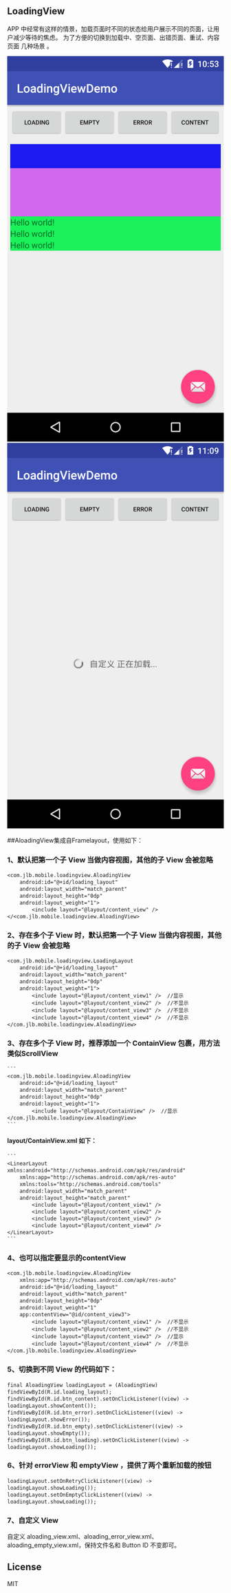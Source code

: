 ## LoadingView

APP 中经常有这样的情景，加载页面时不同的状态给用户展示不同的页面，让用户减少等待的焦虑。
为了方便的切换到加载中、空页面、出错页面、重试、内容页面 几种场景 。

![效果图](/screenshots/device-2015-12-26-115331.png)
![效果图](/screenshots/device-2015-12-26-120941.png)

##AloadingView集成自Framelayout，使用如下：


### 1、默认把第一个子 View 当做内容视图，其他的子 View 会被忽略

```
<com.jlb.mobile.loadingview.AloadingView
    android:id="@+id/loading_layout"
    android:layout_width="match_parent"
    android:layout_height="0dp"
    android:layout_weight="1">
        <include layout="@layout/content_view" />
</<com.jlb.mobile.loadingview.AloadingView>
```

### 2、存在多个子 View 时，默认把第一个子 View 当做内容视图，其他的子 View 会被忽略

```
<com.jlb.mobile.loadingview.LoadingLayout
    android:id="@+id/loading_layout"
    android:layout_width="match_parent"
    android:layout_height="0dp"
    android:layout_weight="1">
        <include layout="@layout/content_view1" />  //显示
        <include layout="@layout/content_view2" />  //不显示
        <include layout="@layout/content_view3" />  //不显示
        <include layout="@layout/content_view4" />  //不显示
</com.jlb.mobile.loadingview.AloadingView>
```

### 3、存在多个子 View 时，推荐添加一个 ContainView 包裹，用方法类似ScrollView

    ```
    <com.jlb.mobile.loadingview.AloadingView
        android:id="@+id/loading_layout"
        android:layout_width="match_parent"
        android:layout_height="0dp"
        android:layout_weight="1">
            <include layout="@layout/ContainView" />  //显示
    </com.jlb.mobile.loadingview.AloadingView>
    ```

#### layout/ContainView.xml 如下：

    ```
    <LinearLayout xmlns:android="http://schemas.android.com/apk/res/android"
        xmlns:app="http://schemas.android.com/apk/res-auto"
        xmlns:tools="http://schemas.android.com/tools"
        android:layout_width="match_parent"
        android:layout_height="match_parent"
            <include layout="@layout/content_view1" /> 
            <include layout="@layout/content_view2" />
            <include layout="@layout/content_view3" />
            <include layout="@layout/content_view4" />
    </LinearLayout>
    ```
### 4、也可以指定要显示的contentView  

```
<com.jlb.mobile.loadingview.AloadingView 
    xmlns:app="http://schemas.android.com/apk/res-auto"
    android:id="@+id/loading_layout"
    android:layout_width="match_parent"
    android:layout_height="0dp"
    android:layout_weight="1"
    app:contentView="@id/content_view3">
        <include layout="@layout/content_view1" />  //不显示
        <include layout="@layout/content_view2" />  //不显示
        <include layout="@layout/content_view3" />  //显示
        <include layout="@layout/content_view4" />  //不显示
</com.jlb.mobile.loadingview.AloadingView>
```

### 5、切换到不同 View 的代码如下：

```
final AloadingView loadingLayout = (AloadingView) findViewById(R.id.loading_layout);
findViewById(R.id.btn_content).setOnClickListener((view) -> loadingLayout.showContent());
findViewById(R.id.btn_error).setOnClickListener((view) -> loadingLayout.showError());
findViewById(R.id.btn_empty).setOnClickListener((view) -> loadingLayout.showEmpty());
findViewById(R.id.btn_loading).setOnClickListener((view) -> loadingLayout.showLoading());
```

### 6、针对 errorView 和 emptyView ，提供了两个重新加载的按钮

```
loadingLayout.setOnRetryClickListener((view) -> loadingLayout.showLoading());
loadingLayout.setOnEmptyClickListener((view) -> loadingLayout.showLoading());
```

### 7、自定义 View

自定义 aloading_view.xml、aloading_error_view.xml、aloading_empty_view.xml，保持文件名和 Button ID 不变即可。
    

## License

MIT

